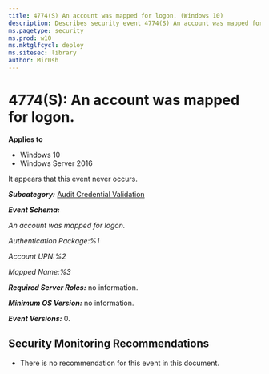```yaml
---
title: 4774(S) An account was mapped for logon. (Windows 10)
description: Describes security event 4774(S) An account was mapped for logon.
ms.pagetype: security
ms.prod: w10
ms.mktglfcycl: deploy
ms.sitesec: library
author: Mir0sh
---
```


# 4774(S): An account was mapped for logon.

**Applies to**
-   Windows 10
-   Windows Server 2016


It appears that this event never occurs.

***Subcategory:***&nbsp;[Audit Credential Validation](audit-credential-validation.md)

***Event Schema:***

*An account was mapped for logon.*

*Authentication Package:%1*

*Account UPN:%2*

*Mapped Name:%3*

***Required Server Roles:*** no information.

***Minimum OS Version:*** no information.

***Event Versions:*** 0.

## Security Monitoring Recommendations

-   There is no recommendation for this event in this document.

